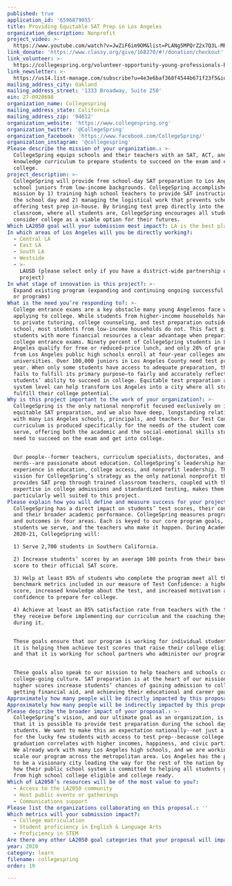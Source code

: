```yaml
---
published: true
application_id: '6596879055'
title: Providing Equitable SAT Prep in Los Angeles
organization_description: Nonprofit
project_video: >-
  https://www.youtube.com/watch?v=JwZiF6im9OM&list=PLANg5MPQrZ2x7Q3L-MPW75SgOijMyUiOl&index=2&t=0s
link_donate: 'https://www.classy.org/give/168270/#!/donation/checkout'
link_volunteer: >-
  https://collegespring.org/volunteer-opportunity-young-professionals-board-member/
link_newsletter: >-
  https://us14.list-manage.com/subscribe?u=4e3e6baf368f4544b671f23f5&id=bea896de16
mailing_address_city: Oakland
mailing_address_street: '1333 Broadway, Suite 250'
ein: 27-0920698
organization_name: Collegespring
mailing_address_state: California
mailing_address_zip: '94612'
organization_website: 'https://www.collegespring.org'
organization_twitter: '@CollegeSpring'
organization_facebook: 'https://www.facebook.com/CollegeSpring/'
organization_instagram: '@collegespring'
Please describe the mission of your organization.: >-
  CollegeSpring equips schools and their teachers with an SAT, ACT, and college
  knowledge curriculum to prepare students to succeed on the exam and enter
  college.
project_description: >-
  CollegeSpring will provide free school-day SAT preparation to Los Angeles high
  school juniors from low-income backgrounds. CollegeSpring accomplishes this
  mission by 1) training high school teachers to provide SAT instruction during
  the school day and 2) managing the logistical work that prevents schools from
  offering test prep in-house. By bringing test prep directly into the
  classroom, where all students are, CollegeSpring encourages all students to
  consider college as a viable option for their futures. 
Which LA2050 goal will your submission most impact?: LA is the best place to LEARN
In which areas of Los Angeles will you be directly working?:
  - Central LA
  - East LA
  - South LA
  - Westside
  - >-
    LAUSD (please select only if you have a district-wide partnership or
    project)
In what stage of innovation is this project?: >-
  Expand existing program (expanding and continuing ongoing successful projects
  or programs)
What is the need you’re responding to?: >-
  College entrance exams are a key obstacle many young Angelenos face when
  applying to college. While students from higher-income households have access
  to private tutoring, college counseling, and test preparation outside of
  school, most students from low-income households do not. This fact gives
  students with more financial resources a clear advantage when preparing for
  college entrance exams. Ninety percent of CollegeSpring students in Los
  Angeles qualify for free or reduced-price lunch, and only 28% of graduates
  from Los Angeles public high schools enroll at four-year colleges and
  universities. Over 100,000 juniors in Los Angeles County need test prep each
  year. When only some students have access to adequate preparation, the test
  fails to fulfill its primary purpose—to fairly and accurately reflect all
  students’ ability to succeed in college. Equitable test preparation at a
  system level can help transform Los Angeles into a city where all students
  fulfill their college potential.
Why is this project important to the work of your organization?: >-
  CollegeSpring is the only national nonprofit focused exclusively on inclusive,
  equitable SAT preparation, and we also have deep, longstanding relationships
  with many Los Angeles schools, principals, and teachers. Our Test Confidence
  curriculum is produced specifically for the needs of the student community we
  serve, offering both the academic and the social-emotional skills students
  need to succeed on the exam and get into college.


  Our people--former teachers, curriculum specialists, doctorates, and data
  nerds--are passionate about education. CollegeSpring’s leadership has deep
  experience in education, college access, and nonprofit leadership. Their
  vision for CollegeSpring’s strategy as the only national nonprofit that
  provides SAT prep through trained classroom teachers, coupled with their
  expertise in college admissions and standardized testing, makes them
  particularly well suited to this project.
Please explain how you will define and measure success for your project.: >-
  CollegeSpring has a direct impact on students’ test scores, their confidence,
  and their broader academic performance. CollegeSpring measures program success
  and outcomes in four areas. Each is keyed to our core program goals, the
  students we serve, and the teachers who make it happen. During Academic Year
  2020-21, CollegeSpring will:

  1) Serve 2,700 students in Southern California.

  2) Increase students’ scores by an average 100 points from their baseline
  score to their official SAT score. 

  3) Help at least 85% of students who complete the program meet all three
  benchmark metrics included in our measure of Test Confidence: a higher SAT
  score, increased knowledge about the test, and increased motivation and
  confidence to prepare for college. 

  4) Achieve at least an 85% satisfaction rate from teachers with the training
  they receive before implementing our curriculum and the coaching they receive
  during it.


  These goals ensure that our program is working for individual students, that
  it is helping them achieve test scores that raise their college eligibility,
  and that it is working for school partners who administer our program. 


  These goals also speak to our mission to help teachers and schools create a
  college-going culture. SAT preparation is at the heart of our mission because
  higher scores increase students’ chances of gaining admission to college,
  getting financial aid, and achieving their educational and career goals.
Approximately how many people will be directly impacted by this proposal?: '2700'
Approximately how many people will be indirectly impacted by this proposal?: '3200'
Please describe the broader impact of your proposal.: >-
  CollegeSpring’s vision, and our ultimate goal as an organization, is to prove
  that it is possible to provide test preparation during the school day to all
  students. We want to make this an expectation nationally--not just a privilege
  for the lucky few students with access to test prep--because college
  graduation correlates with higher incomes, happiness, and civic participation.
  We already work with many Los Angeles high schools, and we are working to
  scale our program across the metropolitan area. Los Angeles has the potential
  to be a visionary city leading the way for the rest of the nation by showing
  how their public school system is committed to helping all students graduate
  from high school college eligible and college ready.
Which of LA2050’s resources will be of the most value to you?:
  - Access to the LA2050 community
  - Host public events or gatherings
  - Communications support
Please list the organizations collaborating on this proposal.: ''
Which metrics will your submission impact?:
  - College matriculation
  - Student proficiency in English & Language Arts
  - Proficiency in STEM
Are there any other LA2050 goal categories that your proposal will impact?: []
year: 2020
category: learn
filename: collegespring
order: 19

---
```

